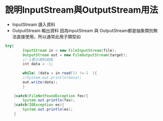 # 說明InputStream與OutputStream用法
* InputStream 讀入資料
* OutputStream 輸出資料
因為InputStream 與 OutputStream都是抽象類別無法直接使用，所以通常此用子類型如
```java
try{
	    InputStream in = new FileInputStream(file);	    
	    OutputStream out = new FileOutputStream(target);
	    //-1表示資料結尾
	    int data = -1;
	    
	    while( (data = in.read()) !=-1  ){
		//System.out.println(data);
		out.write(data);
	    }
	   
	}catch(FileNotFoundException fex){
	    System.out.println(fex);
	}catch(IOException ex){
	    System.out.println(ex);
	}

```
